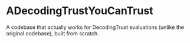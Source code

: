 # ADecodingTrustYouCanTrust
A codebase that actually works for DecodingTrust evaluations (unlike the original codebase), built from scratch.
